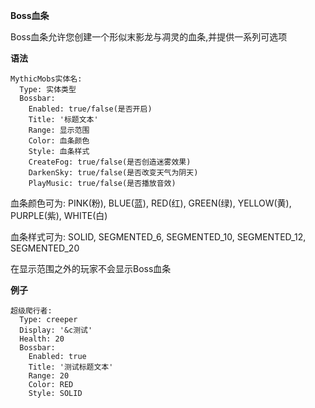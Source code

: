 **Boss血条**

Boss血条允许您创建一个形似末影龙与凋灵的血条,并提供一系列可选项

**语法**

```
MythicMobs实体名:
  Type: 实体类型
  Bossbar:
    Enabled: true/false(是否开启)
    Title: '标题文本'
    Range: 显示范围
    Color: 血条颜色
    Style: 血条样式
    CreateFog: true/false(是否创造迷雾效果)
    DarkenSky: true/false(是否改变天气为阴天)
    PlayMusic: true/false(是否播放音效)
```

血条颜色可为: PINK(粉), BLUE(蓝), RED(红), GREEN(绿), YELLOW(黄), PURPLE(紫), WHITE(白)

血条样式可为: SOLID, SEGMENTED_6, SEGMENTED_10, SEGMENTED_12, SEGMENTED_20

在显示范围之外的玩家不会显示Boss血条

**例子**

```
超级爬行者:
  Type: creeper
  Display: '&c测试'
  Health: 20
  Bossbar:
    Enabled: true
    Title: '测试标题文本'
    Range: 20
    Color: RED
    Style: SOLID
```